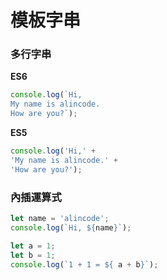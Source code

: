 # 模板字串

### 多行字串

**ES6**

```js
console.log(`Hi,
My name is alincode.
How are you?`);
```

**ES5**

```js
console.log('Hi,' +
'My name is alincode.' +
'How are you?');
```

### 內插運算式

```js
let name = 'alincode';
console.log(`Hi, ${name}`);
```

```js
let a = 1;
let b = 1;
console.log(`1 + 1 = ${ a + b}`);
```

